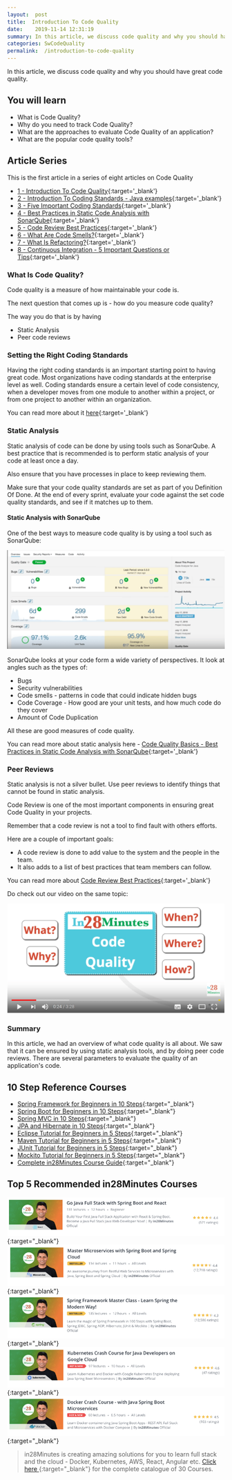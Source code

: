 ```yaml
---
layout:  post
title:  Introduction To Code Quality
date:    2019-11-14 12:31:19
summary: In this article, we discuss code quality and why you should have great code quality. 
categories: SwCodeQuality
permalink:  /introduction-to-code-quality
---
```


In this article, we discuss code quality and why you should have great code quality.

## You will learn
- What is Code Quality?
- Why do you need to track Code Quality?
- What are the approaches to evaluate Code Quality of an application?
- What are the popular code quality tools? 

## Article Series

This is the first article in a series of eight articles on Code Quality
- [1 - Introduction To Code Quality](/introduction-to-code-quality){:target='_blank'}
- [2 - Introduction To Coding Standards - Java examples](/coding-standards-with-java-examples){:target='_blank'}
- [3 - Five Important Coding Standards](/code-quality-five-important-coding-standards){:target='_blank'}
- [4 - Best Practices in Static Code Analysis with SonarQube](/static-code-analysis-and-code-quality-best-practices-sonarqube){:target='_blank'}
- [5 - Code Review Best Practices](/code-review-best-practices){:target='_blank'}
- [6 - What Are Code Smells?](/code-quality-code-smells){:target='_blank'}
- [7 - What Is Refactoring?](/code-quality-basics-introduction-to-refactoring){:target='_blank'}
- [8 - Continuous Integration - 5 Important Questions or Tips](/five-tips-on-continuous-integration-best-practices){:target='_blank'}

### What Is Code Quality?

Code quality is a measure of how maintainable your code is. 

The next question that comes up is - how do you measure code quality? 

The way you do that is by having 
* Static Analysis
* Peer code reviews

### Setting the Right Coding Standards

Having the right coding standards is an important starting point to having great code. Most organizations have coding standards at the enterprise level as well. Coding standards ensure a certain level of code consistency, when a developer moves from one module to another within a project, or from one project to another within an organization.  

You can read more about it [here](/coding-standards-with-java-examples){:target='_blank'}


### Static Analysis

Static analysis of code can be done by using tools such as SonarQube. A best practice that is recommended is to perform static analysis of your code at least once a day. 

Also ensure that you have processes in place to keep reviewing them. 

Make sure that your code quality standards are set as part of you Definition Of Done. At the end of every sprint, evaluate your code against the set code quality standards, and see if it matches up to them. 


#### Static Analysis with SonarQube

One of the best ways to measure code quality is by using a tool such as SonarQube:

![image info](images/Capture-079-02.png)

SonarQube looks at your code form a wide variety of perspectives. It look at angles such as the types of:
* Bugs
* Security vulnerabilities
* Code smells - patterns in code that could indicate hidden bugs
* Code Coverage - How good are your unit tests, and how much code do they cover
* Amount of Code Duplication

All these are good measures of code quality. 

You can read more about static analysis here - [Code Quality Basics - Best Practices in Static Code Analysis with SonarQube](/static-code-analysis-and-code-quality-best-practices-sonarqube){:target='_blank'}

### Peer Reviews

Static analysis is not a silver bullet. Use peer reviews to identify things that cannot be found in static analysis.

Code Review is one of the most important components in ensuring great Code Quality in your projects.

Remember that a code review is not a tool to find fault with others efforts. 

Here are a couple of important goals:
- A code review is done to add value to the system and the people in the team. 
- It also adds to a list of best practices that team members can follow.

You can read more about [Code Review Best Practices](/code-review-best-practices){:target='_blank'}

Do check out our video on the same topic:

[![image info](images/Capture-079-01.png)](https://www.youtube.com/watch?v=aGQda_tlfdw)

### Summary

In this article, we had an overview of what code quality is all about. We saw that it can be ensured by using static analysis tools, and by doing peer code reviews. There are several parameters to evaluate the quality of an application's code.

## 10 Step Reference Courses

- [Spring Framework for Beginners in 10 Steps](https://courses.in28minutes.com/p/spring-framework-for-beginners){:target="_blank"}
- [Spring Boot for Beginners in 10 Steps](https://courses.in28minutes.com/p/spring-boot-for-beginners-in-10-steps){:target="_blank"}
- [Spring MVC in 10 Steps](https://www.youtube.com/watch?v=BjNhGaZDr0Y){:target="_blank"}
- [JPA and Hibernate in 10 Steps](https://courses.in28minutes.com/p/jpa-and-hibernate-tutorial-for-beginners-with-spring-boot){:target="_blank"}
- [Eclipse Tutorial for Beginners in 5 Steps](https://courses.in28minutes.com/p/eclipse-tutorial-for-beginners){:target="_blank"}
- [Maven Tutorial for Beginners in 5 Steps](https://courses.in28minutes.com/p/maven-tutorial-for-beginners-in-5-steps){:target="_blank"}
- [JUnit Tutorial for Beginners in 5 Steps](https://courses.in28minutes.com/p/junit-tutorial-for-beginners){:target="_blank"}
- [Mockito Tutorial for Beginners in 5 Steps](https://courses.in28minutes.com/p/mockito-for-beginner-in-5-steps){:target="_blank"}
- [Complete in28Minutes Course Guide](https://courses.in28minutes.com/p/in28minutes-course-guide){:target="_blank"}

## Top 5 Recommended in28Minutes Courses
[![Image](/images/Course-Go-Full-Stack-With-Spring-Boot-and-React.png "Go Full Stack with Spring Boot and React")](https://www.udemy.com/course/full-stack-application-with-spring-boot-and-react/?couponCode=NOVEMBER-2019){:target="_blank"}
[![Image](/images/Course-Master-Microservices-with-Spring-Boot-and-Spring-Cloud.png "Master Microservices with Spring Boot and Spring Cloud")](https://www.udemy.com/course/microservices-with-spring-boot-and-spring-cloud/?couponCode=NOVEMBER-2019){:target="_blank"}
[![Image](/images/Course-Spring-Framework-Master-Class---Beginner-to-Expert.png "Spring Master Class - Beginner to Expert")](https://www.udemy.com/course/spring-tutorial-for-beginners/?couponCode=NOVEMBER-2019){:target="_blank"}
[![Image](/images/Course-KubernetesCrashCourse.png "Kubernetes Crash Course for Java Spring Boot Developers")](https://www.udemy.com/course/kubernetes-crash-course-for-java-developers/?couponCode=NOVEMBER-2019){:target="_blank"}
[![Image](/images/Course-DockerCrashCourseForJavaSpringBootDevelopers.png "Docker Crash Course for Java Spring Boot Developers")](https://www.udemy.com/course/docker-course-with-java-and-spring-boot-for-beginners/?couponCode=NOVEMBER-2019){:target="_blank"}

> in28Minutes is creating amazing solutions for you to learn full stack and the cloud - Docker, Kubernetes, AWS, React, Angular etc. [Click here ](https://github.com/in28minutes/learn#aws-and-cloud-courses){:target="_blank"} for the complete catalogue of 30 Courses.


